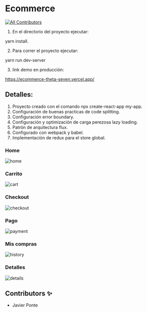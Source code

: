 # Ecommerce

<!-- DOCS-IGNORE:start -->
<!-- ALL-CONTRIBUTORS-BADGE:START - Do not remove or modify this section -->

[![All Contributors](https://img.shields.io/badge/all_contributors-1-orange.svg?style=flat-square)](#contributors-)

<!-- ALL-CONTRIBUTORS-BADGE:END -->
<!-- DOCS-IGNORE:end -->

1. En el directorio del proyecto ejecutar:

yarn install.

2. Para correr el proyecto ejecutar:

yarn run dev-server

3. link demo en producción:  

https://ecommerce-theta-seven.vercel.app/

## Detalles:

1. Proyecto creado con el comando npx create-react-app my-app.
2. Configuración de buenas practicas de code splitting.
3. Configuración error boundary.
4. Configuración y optimización de carga perezosa lazy loading.
5. Patrón de arquitectura flux.
6. Configurado con webpack y babel.
7. Implementación de redux para el store global.

### Home

![home](https://i.ibb.co/dGDjH2j/home.jpg)

### Carrito

![cart](https://i.ibb.co/B381k21/cart.jpg)

### Checkout

![checkout](https://i.ibb.co/G7VBKBT/checkout.jpg)

### Pago

![payment](https://i.ibb.co/mzvZFfk/payment.jpg)

### Mis compras

![history](https://i.ibb.co/WVkvVvH/history.jpg)

###   Detalles 

![details](https://i.ibb.co/vh9d1Cj/details.jpg)


## Contributors ✨

- Javier Ponte
